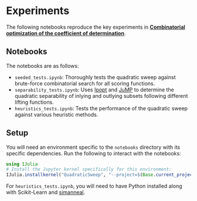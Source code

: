 # Experiments
The following notebooks reproduce the key experiments in [**Combinatorial optimization of the coefficient of determination**](https://arxiv.org/abs/2410.09316).
## Notebooks
The notebooks are as follows:
- `seeded_tests.ipynb`: Thoroughly tests the quadratic sweep against brute-force combinatorial search for all scoring functions.
- `separability_tests.ipynb`: Uses [Ipopt](https://github.com/jump-dev/Ipopt.jl) and [JuMP](https://github.com/jump-dev/JuMP.jl) to determine the quadratic separability of inlying and outlying subsets following different lifting functions.
- `heuristics_tests.ipynb`: Tests the performance of the quadratic sweep against various heuristic methods.
## Setup
You will need an environment specific to the `notebooks` directory with its specific dependencies. Run the following to interact with the notebooks:
```julia
using IJulia
# Install the Jupyter kernel specifically for this environment:
IJulia.installkernel("QuadraticSweep", "--project=$(Base.current_project())")
```
For `heuristics_tests.ipynb`, you will need to have Python installed along with Scikit-Learn and [simanneal](https://github.com/perrygeo/simanneal).
